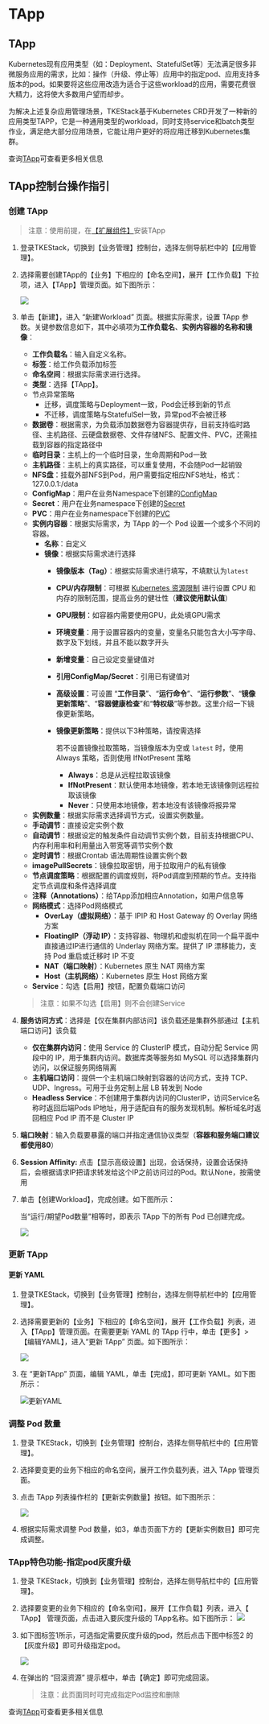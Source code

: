 # TApp

## TApp

Kubernetes现有应用类型（如：Deployment、StatefulSet等）无法满足很多非微服务应用的需求，比如：操作（升级、停止等）应用中的指定pod、应用支持多版本的pod。如果要将这些应用改造为适合于这些workload的应用，需要花费很大精力，这将使大多数用户望而却步。

为解决上述复杂应用管理场景，TKEStack基于Kubernetes CRD开发了一种新的应用类型TAPP，它是一种通用类型的workload，同时支持service和batch类型作业，满足绝大部分应用场景，它能让用户更好的将应用迁移到Kubernetes集群。

查询[TApp](../../../../key-features/tapp.md)可查看更多相关信息

## TApp控制台操作指引

### 创建 TApp

> 注意：使用前提，在[【扩展组件】](../../../platform-console/addon-mgmt.md)安装TApp

1. 登录TKEStack，切换到【业务管理】控制台，选择左侧导航栏中的【应用管理】。
2. 选择需要创建TApp的【业务】下相应的【命名空间】，展开【工作负载】下拉项，进入【TApp】管理页面。如下图所示：

   ![](../../../../.gitbook/assets/tapp-1.png)

3. 单击【新建】，进入 “新建Workload” 页面。根据实际需求，设置 TApp 参数。关键参数信息如下，其中必填项为**工作负载名**、**实例内容器的名称和镜像**：

   * **工作负载名**：输入自定义名称。
   * **标签**：给工作负载添加标签
   * **命名空间**：根据实际需求进行选择。
   * **类型**：选择【TApp】。
   * 节点异常策略
     * 迁移，调度策略与Deployment一致，Pod会迁移到新的节点
     * 不迁移，调度策略与StatefulSel一致，异常pod不会被迁移
   * **数据卷**：根据需求，为负载添加数据卷为容器提供存，目前支持临时路径、主机路径、云硬盘数据卷、文件存储NFS、配置文件、PVC，还需挂载到容器的指定路径中
   * **临时目录**：主机上的一个临时目录，生命周期和Pod一致
   * **主机路径**：主机上的真实路径，可以重复使用，不会随Pod一起销毁
   * **NFS盘**：挂载外部NFS到Pod，用户需要指定相应NFS地址，格式：127.0.0.1:/data
   * **ConfigMap**：用户在业务Namespace下创建的[ConfigMap](../pei-zhi-guan-li/configmap.md)
   * **Secret**：用户在业务namespace下创建的[Secret](../pei-zhi-guan-li/secret.md)
   * **PVC**：用户在业务namespace下创建的[PVC](../cun-chu/pv-he-pvc.md)
   * **实例内容器**：根据实际需求，为 TApp 的一个 Pod 设置一个或多个不同的容器。
     * **名称**：自定义
     * **镜像**：根据实际需求进行选择
       * **镜像版本（Tag）**：根据实际需求进行填写，不填默认为`latest`
       * **CPU/内存限制**：可根据 [Kubernetes 资源限制](https://kubernetes.io/docs/concepts/configuration/manage-compute-resources-container/) 进行设置 CPU 和内存的限制范围，提高业务的健壮性（**建议使用默认值**）
       * **GPU限制**：如容器内需要使用GPU，此处填GPU需求
       * **环境变量**：用于设置容器内的变量，变量名只能包含大小写字母、数字及下划线，并且不能以数字开头
       * **新增变量**：自己设定变量键值对
       * **引用ConfigMap/Secret**：引用已有键值对
       * **高级设置**：可设置 “**工作目录**”、“**运行命令**”、“**运行参数**”、“**镜像更新策略**”、“**容器健康检查**”和“**特权级**”等参数。这里介绍一下镜像更新策略。
       * **镜像更新策略**：提供以下3种策略，请按需选择

         若不设置镜像拉取策略，当镜像版本为空或 `latest` 时，使用 Always 策略，否则使用 IfNotPresent 策略

         * **Always**：总是从远程拉取该镜像
         * **IfNotPresent**：默认使用本地镜像，若本地无该镜像则远程拉取该镜像
         * **Never**：只使用本地镜像，若本地没有该镜像将报异常
   * **实例数量**：根据实际需求选择调节方式，设置实例数量。
   * **手动调节**：直接设定实例个数
   * **自动调节**：根据设定的触发条件自动调节实例个数，目前支持根据CPU、内存利用率和利用量出入带宽等调节实例个数
   * **定时调节**：根据Crontab 语法周期性设置实例个数
   * **imagePullSecrets**：镜像拉取密钥，用于拉取用户的私有镜像
   * **节点调度策略**：根据配置的调度规则，将Pod调度到预期的节点。支持指定节点调度和条件选择调度
   * **注释（Annotations）**：给TApp添加相应Annotation，如用户信息等
   * **网络模式**：选择Pod网络模式
     * **OverLay（虚拟网络）**：基于 IPIP 和 Host Gateway 的 Overlay 网络方案
     * **FloatingIP（浮动 IP）**：支持容器、物理机和虚拟机在同一个扁平面中直接通过IP进行通信的 Underlay 网络方案。提供了 IP 漂移能力，支持 Pod 重启或迁移时 IP 不变
     * **NAT（端口映射）**：Kubernetes 原生 NAT 网络方案
     * **Host（主机网络）**：Kubernetes 原生 Host 网络方案
   * **Service**：勾选【启用】按钮，配置负载端口访问

   > 注意：如果不勾选【启用】则不会创建Service

4. **服务访问方式**：选择是【仅在集群内部访问】该负载还是集群外部通过【主机端口访问】该负载
   * **仅在集群内访问**：使用 Service 的 ClusterIP 模式，自动分配 Service 网段中的 IP，用于集群内访问。数据库类等服务如 MySQL 可以选择集群内访问，以保证服务网络隔离
   * **主机端口访问**：提供一个主机端口映射到容器的访问方式，支持 TCP、UDP、Ingress。可用于业务定制上层 LB 转发到 Node
   * **Headless Service**：不创建用于集群内访问的ClusterIP，访问Service名称时返回后端Pods IP地址，用于适配自有的服务发现机制。解析域名时返回相应 Pod IP 而不是 Cluster IP
5. **端口映射**：输入负载要暴露的端口并指定通信协议类型（**容器和服务端口建议都使用80**）
6. **Session Affinity:** 点击【显示高级设置】出现，会话保持，设置会话保持后，会根据请求IP把请求转发给这个IP之前访问过的Pod。默认None，按需使用
7. 单击【创建Workload】，完成创建。如下图所示：

   当“运行/期望Pod数量”相等时，即表示 TApp 下的所有 Pod 已创建完成。

   ![](../../../../.gitbook/assets/tapp-2.png)

### 更新 TApp

#### 更新 YAML

1. 登录TKEStack，切换到【业务管理】控制台，选择左侧导航栏中的【应用管理】。 
2. 选择需要更新的【业务】下相应的【命名空间】，展开【工作负载】列表，进入【TApp】管理页面。在需要更新 YAML 的 TApp 行中，单击【更多】&gt;【编辑YAML】，进入“更新 TApp” 页面。如下图所示：

   ![](../../../../.gitbook/assets/tapp-3.png)

3. 在 “更新TApp” 页面，编辑 YAML，单击【完成】，即可更新 YAML。如下图所示：

   ![&#x66F4;&#x65B0;YAML](../../../../.gitbook/assets/tapp-4.png)

### 调整 Pod 数量

1. 登录 TKEStack，切换到【业务管理】控制台，选择左侧导航栏中的【应用管理】。
2. 选择要变更的业务下相应的命名空间，展开工作负载列表，进入 TApp 管理页面。
3. 点击 TApp 列表操作栏的【更新实例数量】按钮。如下图所示：

   ![](../../../../.gitbook/assets/tapp-5.png)

4. 根据实际需求调整 Pod 数量，如3，单击页面下方的【更新实例数目】即可完成调整。

### TApp特色功能-指定pod灰度升级

1. 登录 TKEStack，切换到【业务管理】控制台，选择左侧导航栏中的【应用管理】。
2. 选择要变更的业务下相应的【命名空间】，展开【工作负载】列表，进入【 TApp】 管理页面，点击进入要灰度升级的 TApp名称。如下图所示： ![](../../../../.gitbook/assets/tapp-6.png)
3. 如下图标签1所示，可选指定需要灰度升级的pod，然后点击下图中标签2 的【灰度升级】即可升级指定pod。

   ![](../../../../.gitbook/assets/tapp-7.png)

4. 在弹出的 “回滚资源” 提示框中，单击【确定】即可完成回滚。

   > 注意：此页面同时可完成指定Pod监控和删除

查询[TApp](https://github.com/PatrickLai7528/docs/tree/367ed6036bfdb372201d6e1790cdfffbf16b6ac6/docs/zh/features/tapp.md)可查看更多相关信息

